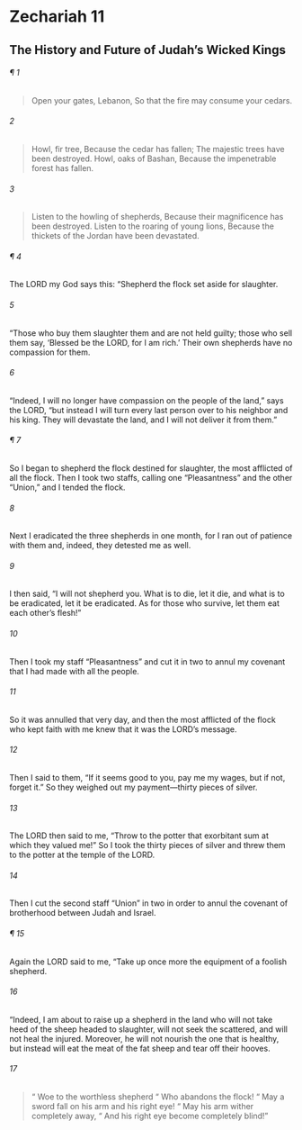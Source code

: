 # Zechariah 11
## The History and Future of Judah’s Wicked Kings
###### ¶ 1
> Open your gates, Lebanon,
> So that the fire may consume your cedars.
###### 2
> Howl, fir tree,
> Because the cedar has fallen;
> The majestic trees have been destroyed.
> Howl, oaks of Bashan,
> Because the impenetrable forest has fallen.
###### 3
> Listen to the howling of shepherds,
> Because their magnificence has been destroyed.
> Listen to the roaring of young lions,
> Because the thickets of the Jordan have been devastated.
###### ¶ 4
The LORD my God says this: “Shepherd the flock set aside for slaughter.
###### 5
“Those who buy them slaughter them and are not held guilty; those who sell them say, ‘Blessed be the LORD, for I am rich.’ Their own shepherds have no compassion for them.
###### 6
“Indeed, I will no longer have compassion on the people of the land,” says the LORD, “but instead I will turn every last person over to his neighbor and his king. They will devastate the land, and I will not deliver it from them.”
###### ¶ 7
So I began to shepherd the flock destined for slaughter, the most afflicted of all the flock. Then I took two staffs, calling one “Pleasantness” and the other “Union,” and I tended the flock.
###### 8
Next I eradicated the three shepherds in one month, for I ran out of patience with them and, indeed, they detested me as well.
###### 9
I then said, “I will not shepherd you. What is to die, let it die, and what is to be eradicated, let it be eradicated. As for those who survive, let them eat each other’s flesh!”
###### 10
Then I took my staff “Pleasantness” and cut it in two to annul my covenant that I had made with all the people.
###### 11
So it was annulled that very day, and then the most afflicted of the flock who kept faith with me knew that it was the LORD’s message.
###### 12
Then I said to them, “If it seems good to you, pay me my wages, but if not, forget it.” So they weighed out my payment—thirty pieces of silver.
###### 13
The LORD then said to me, “Throw to the potter that exorbitant sum at which they valued me!” So I took the thirty pieces of silver and threw them to the potter at the temple of the LORD.
###### 14
Then I cut the second staff “Union” in two in order to annul the covenant of brotherhood between Judah and Israel.
###### ¶ 15
Again the LORD said to me, “Take up once more the equipment of a foolish shepherd.
###### 16
“Indeed, I am about to raise up a shepherd in the land who will not take heed of the sheep headed to slaughter, will not seek the scattered, and will not heal the injured. Moreover, he will not nourish the one that is healthy, but instead will eat the meat of the fat sheep and tear off their hooves.
###### 17
>  “ Woe to the worthless shepherd
>  “ Who abandons the flock!
>  “ May a sword fall on his arm and his right eye!
>  “ May his arm wither completely away,
>  “ And his right eye become completely blind!”
